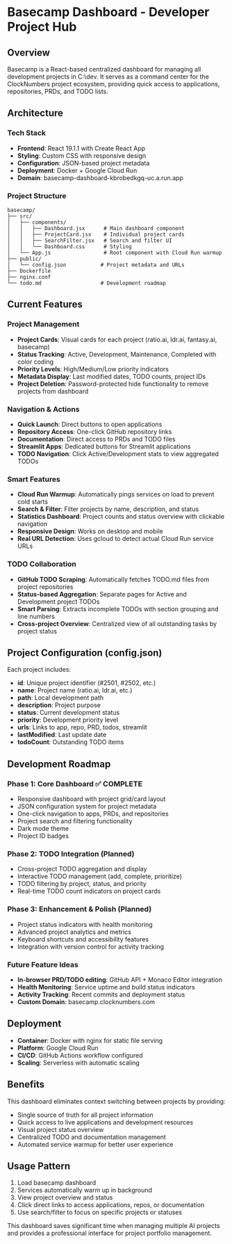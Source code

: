 # Basecamp Dashboard - Developer Project Hub

## Overview
Basecamp is a React-based centralized dashboard for managing all development projects in C:\dev. It serves as a command center for the ClockNumbers project ecosystem, providing quick access to applications, repositories, PRDs, and TODO lists.

## Architecture

### Tech Stack
- **Frontend**: React 19.1.1 with Create React App
- **Styling**: Custom CSS with responsive design
- **Configuration**: JSON-based project metadata
- **Deployment**: Docker + Google Cloud Run
- **Domain**: basecamp-dashboard-kbrobedkgq-uc.a.run.app

### Project Structure
```
basecamp/
├── src/
│   ├── components/
│   │   ├── Dashboard.jsx      # Main dashboard component
│   │   ├── ProjectCard.jsx    # Individual project cards
│   │   ├── SearchFilter.jsx   # Search and filter UI
│   │   └── Dashboard.css      # Styling
│   └── App.js                 # Root component with Cloud Run warmup
├── public/
│   └── config.json           # Project metadata and URLs
├── Dockerfile
├── nginx.conf
└── todo.md                   # Development roadmap
```

## Current Features

### Project Management
- **Project Cards**: Visual cards for each project (ratio.ai, ldr.ai, fantasy.ai, basecamp)
- **Status Tracking**: Active, Development, Maintenance, Completed with color coding
- **Priority Levels**: High/Medium/Low priority indicators
- **Metadata Display**: Last modified dates, TODO counts, project IDs
- **Project Deletion**: Password-protected hide functionality to remove projects from dashboard

### Navigation & Actions
- **Quick Launch**: Direct buttons to open applications
- **Repository Access**: One-click GitHub repository links
- **Documentation**: Direct access to PRDs and TODO files
- **Streamlit Apps**: Dedicated buttons for Streamlit applications
- **TODO Navigation**: Click Active/Development stats to view aggregated TODOs

### Smart Features
- **Cloud Run Warmup**: Automatically pings services on load to prevent cold starts
- **Search & Filter**: Filter projects by name, description, and status
- **Statistics Dashboard**: Project counts and status overview with clickable navigation
- **Responsive Design**: Works on desktop and mobile
- **Real URL Detection**: Uses gcloud to detect actual Cloud Run service URLs

### TODO Collaboration
- **GitHub TODO Scraping**: Automatically fetches TODO.md files from project repositories
- **Status-based Aggregation**: Separate pages for Active and Development project TODOs
- **Smart Parsing**: Extracts incomplete TODOs with section grouping and line numbers
- **Cross-project Overview**: Centralized view of all outstanding tasks by project status

## Project Configuration (config.json)
Each project includes:
- **id**: Unique project identifier (#2501, #2502, etc.)
- **name**: Project name (ratio.ai, ldr.ai, etc.)
- **path**: Local development path
- **description**: Project purpose
- **status**: Current development status
- **priority**: Development priority level
- **urls**: Links to app, repo, PRD, todos, streamlit
- **lastModified**: Last update date
- **todoCount**: Outstanding TODO items

## Development Roadmap

### Phase 1: Core Dashboard ✅ COMPLETE
- Responsive dashboard with project grid/card layout
- JSON configuration system for project metadata
- One-click navigation to apps, PRDs, and repositories
- Project search and filtering functionality
- Dark mode theme
- Project ID badges

### Phase 2: TODO Integration (Planned)
- Cross-project TODO aggregation and display
- Interactive TODO management (add, complete, prioritize)
- TODO filtering by project, status, and priority
- Real-time TODO count indicators on project cards

### Phase 3: Enhancement & Polish (Planned)
- Project status indicators with health monitoring
- Advanced project analytics and metrics
- Keyboard shortcuts and accessibility features
- Integration with version control for activity tracking

### Future Feature Ideas
- **In-browser PRD/TODO editing**: GitHub API + Monaco Editor integration
- **Health Monitoring**: Service uptime and build status indicators
- **Activity Tracking**: Recent commits and deployment status
- **Custom Domain**: basecamp.clocknumbers.com

## Deployment
- **Container**: Docker with nginx for static file serving
- **Platform**: Google Cloud Run
- **CI/CD**: GitHub Actions workflow configured
- **Scaling**: Serverless with automatic scaling

## Benefits
This dashboard eliminates context switching between projects by providing:
- Single source of truth for all project information
- Quick access to live applications and development resources
- Visual project status overview
- Centralized TODO and documentation management
- Automated service warmup for better user experience

## Usage Pattern
1. Load basecamp dashboard
2. Services automatically warm up in background
3. View project overview and status
4. Click direct links to access applications, repos, or documentation
5. Use search/filter to focus on specific projects or statuses

This dashboard saves significant time when managing multiple AI projects and provides a professional interface for project portfolio management.
